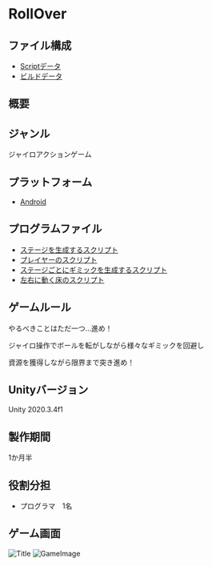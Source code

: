 # RollOver

## ファイル構成
* [Scriptデータ](https://github.com/IwagiMasaki/RollOver/tree/main/Assets)
* [ビルドデータ](https://github.com/IwagiMasaki/RollOver/tree/main/BildData)

## 概要

## ジャンル
ジャイロアクションゲーム

## プラットフォーム
* [Android](https://github.com/IwagiMasaki/RollOver/blob/main/BildData/RollOver.zip)

## プログラムファイル
* [ステージを生成するスクリプト](https://github.com/IwagiMasaki/RollOver/blob/main/Assets/CreateStage.cs)
* [プレイヤーのスクリプト](https://github.com/IwagiMasaki/RollOver/blob/main/Assets/PlayerController.cs)
* [ステージごとにギミックを生成するスクリプト](https://github.com/IwagiMasaki/RollOver/blob/main/Assets/SetGimmick.cs)
* [左右に動く床のスクリプト](https://github.com/IwagiMasaki/RollOver/blob/main/Assets/SideMoveCube.cs)

## ゲームルール
やるべきことはただ一つ…進め！

ジャイロ操作でボールを転がしながら様々なギミックを回避し

資源を獲得しながら限界まで突き進め！


## Unityバージョン
Unity 2020.3.4f1

## 製作期間
1か月半

## 役割分担
* プログラマ　1名

## ゲーム画面
![Title](https://user-images.githubusercontent.com/50101227/170900179-f9d614cb-1f5f-489f-ad85-b3447599e91d.png)
![GameImage](https://user-images.githubusercontent.com/50101227/170900135-b4a3cdf1-dd73-4d35-a9e9-2c2258cfccef.png)